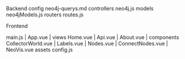 Backend
 config
    neo4j-querys.md
 controllers
    neo4j.js
 models
    neo4jModels.js
 routers
    routes.js

Frontend

 main.js
 |
 App.vue
    |
    views
        Home.vue 
        |
        Api.vue
        |
        About.vue
        |
        components
            CollectorWorld.vue
            | 
            Labels.vue
            |
            Nodes.vue
            |
            ConnectNodes.vue
            |
            NeoVis.vue
        assets
            config.js 


